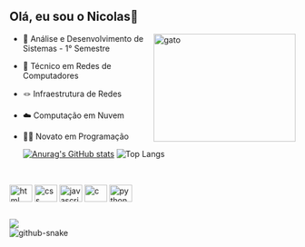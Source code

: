 ## Olá, eu sou o Nicolas👋

<img align="right" alt="gato" height="190" width="250" src="https://media0.giphy.com/media/v1.Y2lkPTc5MGI3NjExZmQzZXdzOGx0d3ZzZnQ4cTJlMWIzazZqZHYxeGZneDZvbzBzeGJrMiZlcD12MV9pbnRlcm5hbF9naWZfYnlfaWQmY3Q9Zw/maNB0qAiRVAty/giphy.gif">

- 🏫 Análise e Desenvolvimento de Sistemas - 1° Semestre
- 🛜 Técnico em Redes de Computadores
- 🪢 Infraestrutura de Redes
- ☁️ Computação em Nuvem
- 👨‍💻 Novato em Programação


  [![Anurag's GitHub stats](https://github-readme-stats.vercel.app/api?username=nicolasbelisario&show_icons=true&theme=dark)](https://github.com/nicolasbelisario/github-readme-stats)
  ![Top Langs](https://github-readme-stats.vercel.app/api/top-langs/?username=nicolasbelisario&theme=dark)

##

<div style="display: inline_block"><br>
  <img align="center" alt="html" height="30" width="40" src="https://cdn.jsdelivr.net/gh/devicons/devicon@latest/icons/html5/html5-plain.svg">
  <img align="center" alt="css" height="30" width="40" src="https://cdn.jsdelivr.net/gh/devicons/devicon@latest/icons/css3/css3-plain.svg">
  <img align="center" alt="javascript" height="30" width="40" src="https://cdn.jsdelivr.net/gh/devicons/devicon@latest/icons/javascript/javascript-plain.svg">
  <img align="center" alt="c" height="30" width="40" src="https://cdn.jsdelivr.net/gh/devicons/devicon@latest/icons/c/c-plain.svg">
  <img align="center" alt="python" height="30" width="40" src="https://cdn.jsdelivr.net/gh/devicons/devicon@latest/icons/python/python-plain.svg">
  

</div>

##

<div>
  <a href="https://br.linkedin.com/in/nicolas-belis%C3%A1rio-alves-b988112b2" target="_blank"><img src="https://img.shields.io/badge/-LinkedIn-%230077B5?style=for-the-badge&logo=linkedin&logoColor=white" target="_blank"></a>
  
</div>

<picture>
  <source media="(prefers-color-scheme: dark)" srcset="https://raw.githubusercontent.com/nicolasbelisario/nicolasbelisario/output/github-snake-dark.svg" />
  <source media="(prefers-color-scheme: light)" srcset="https://raw.githubusercontent.com/nicolasbelisario/nicolasbelisario/output/github-snake.svg" />
  <img alt="github-snake" src="https://raw.githubusercontent.com/tobiasmeyhoefer/nicolasbelisario/output/github-snake.svg" />
</picture>
